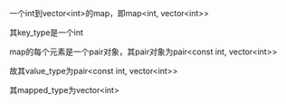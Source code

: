 一个int到vector<int\>的map，即map<int, vector<int\>\>

其key_type是一个int

map的每个元素是一个pair对象，其pair对象为pair<const int, vector<int\>\>

故其value_type为pair<const int, vector<int\>\>

其mapped_type为vector<int\>